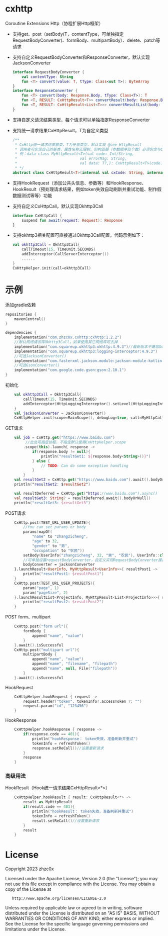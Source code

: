 # cxhttp

Coroutine Extensions Http（协程扩展Http框架）

- 支持get、post（setBody(T，contentType，可单独指定RequestBodyConverter)、formBody、multipartBody）、delete、patch等请求

- 支持自定义RequestBodyConverter和ResponseConverter，默认实现JacksonConverter

  ```kotlin
  interface RequestBodyConverter {
      val contentType: String
      fun <T> convert(value: T, tType: Class<out T>): ByteArray
  }
  interface ResponseConverter {
      fun <T> convert(body: Response.Body, tType: Class<T>): T
      fun <T, RESULT: CxHttpResult<T>> convertResult(body: Response.Body, resultType: Class<RESULT>): RESULT
      fun <T, RESULT: CxHttpResult<List<T>>> convertResultList(body: Response.Body, resultType: Class<RESULT>): RESULT
  }
  ```
  
- 支持自定义请求结果类型，每个请求可以单独指定ResponseConverter

- 支持统一请求结果CxHttpResult<T>，T为自定义类型

  ```kotlin
  /**
   * CxHttp统一请求结果基类，T为任意类型，默认实现 @see HttpResult
   * 调用者可实现自己的基类，属性名称无限制，但构造器（参数顺序及个数）必须包含与CxHttpResult一致的构造器
   * 例：data class MyHttpResult<T>(val code: Int/String,
   *                            val errorMsg: String,
   *                            val data: T?,): CxHttpResult<T>(code.toString(), errorMsg, data)
   * */
  abstract class CxHttpResult<T>(internal val cxCode: String, internal val cxMsg: String, internal val cxData: T?)
  ```

- 支持HookRequest（添加公共头信息、参数等）和HookResponse、HookResult（预处理请求结果，例如token失效自动刷新并重试功能、制作假数据测试等等）功能

- 支持自定义CxHttpCall，默认实现Okhttp3Call

  ```kotlin
  interface CxHttpCall {
      suspend fun await(request: Request): Response
  }
  ```

- 支持okhttp3相关配置可直接通过Okhttp3Call配置，代码示例如下：

  ```kotlin
  val okhttp3Call = Okhttp3Call{
      callTimeout(15, TimeUnit.SECONDS)
      addInterceptor(CallServerInterceptor())
      ......
  }
  CxHttpHelper.init(call=okhttp3Call)
  ```

# 示例

添加gradle依赖

```kotlin
repositories {
    mavenCentral()
}

dependencies {
    implementation("com.zhzc0x.cxhttp:cxhttp:1.2.2")
    //默认网络请求库Okhttp3Call，如果使用其它网络库可去掉
    implementation("com.squareup.okhttp3:okhttp:4.9.3")//最新版本不兼容Android4.4
    implementation("com.squareup.okhttp3:logging-interceptor:4.9.3")
    //可选JacksonConverter()
    implementation("com.fasterxml.jackson.module:jackson-module-kotlin:2.14.2")
    //可选GsonConverter()
    implementation("com.google.code.gson:gson:2.10.1")
}
```

初始化

```kotlin
	val okhttp3Call = Okhttp3Call{
        callTimeout(15, TimeUnit.SECONDS)
        addInterceptor(HttpLoggingInterceptor().setLevel(HttpLoggingInterceptor.Level.BODY))
    }    
	val jacksonConverter = JacksonConverter()
    CxHttpHelper.init(scope=MainScope(), debugLog=true, call=MyHttpCall(okhttp3Call), converter=jacksonConverter)
```

GET请求

```kotlin
	val job = CxHttp.get("https://www.baidu.com")
         //此处可指定协程，不指定默认使用CxHttpHelper.scope
        .scope(this).launch{ response ->
            if(response.body != null){
                println("resultGet1: ${response.body<String>()}")
            } else {
                // TODO: Can do some exception handling
            }	
        }
    val resultGet2 = CxHttp.get("https://www.baidu.com").await().bodyOrNull(String::class.java)
    println("resultGet2: $resultGet2")

    val resultDeferred = CxHttp.get("https://www.baidu.com").async()
    val resultGet3: String? = resultDeferred.await().bodyOrNull()
    println("resultGet3: $resultGet3")
```

POST请求

```kotlin
	CxHttp.post(TEST_URL_USER_UPDATE){
        //You can set params or body
        params(mapOf(
            "name" to "zhangzicheng",
            "age" to 32,
            "gender" to "男",
            "occupation" to "农民"))
        setBody(UserInfo("zhangzicheng", 32, "男", "农民"), UserInfo::class.java)
        //可单独设置requestBodyConverter，自定义实现RequestBodyConverter接口即可，默认使用CxHttpHelper.init()设置的全局converter
        bodyConverter = jacksonConverter
    }.launchResult<UserInfo, MyHttpResult<UserInfo>>{ resultPost1 ->
        println("resultPost1: $resultPost1")
    }
    CxHttp.post(TEST_URL_USER_PROJECTS){
        param("page", 1)
        param("pageSize", 2)
    }.launchResultList<ProjectInfo, MyHttpResult<List<ProjectInfo>>>{ resultPost2 ->
        println("resultPost2: $resultPost2")
    }
```

POST form、multipart

```kotlin
	CxHttp.post("form url"){
        formBody {
            append("name", "value")
        }
    }.await().isSuccessful
    CxHttp.post("multipart url"){
        multipartBody {
            append("name", "value")
            append("name", "filename", "filepath")
            append("name", null, File("filepath"))
        }
    }.await().isSuccessful
```

HookRequest

```kotlin
	CxHttpHelper.hookRequest { request ->
        request.header("token", tokenInfo?.accessToken ?: "")
        request.param("id", "123456")
    }
```

HookResponse

```kotlin
	CxHttpHelper.hookResponse { response ->
        if(response.code == 401){
            println("hookResponse： token失效，准备刷新并重试")
            tokenInfo = refreshToken()
            response.setReCall()//设置重新请求
        }
        response
    }
```

### 高级用法

HookResult（Hook统一请求结果CxHttpResult<*>）

```kotlin
	CxHttpHelper.hookResult { result: CxHttpResult<*> ->
        result as MyHttpResult
        if(result.code == 401){
            println("hookResult： token失效，准备刷新并重试")
            tokenInfo = refreshToken()
            result.setReCall()//设置重新请求
        }
        result
    }
```

# License
Copyright 2023 zhzc0x

   Licensed under the Apache License, Version 2.0 (the "License");
   you may not use this file except in compliance with the License.
   You may obtain a copy of the License at

       http://www.apache.org/licenses/LICENSE-2.0

   Unless required by applicable law or agreed to in writing, software
   distributed under the License is distributed on an "AS IS" BASIS,
   WITHOUT WARRANTIES OR CONDITIONS OF ANY KIND, either express or implied.
   See the License for the specific language governing permissions and
   limitations under the License.
